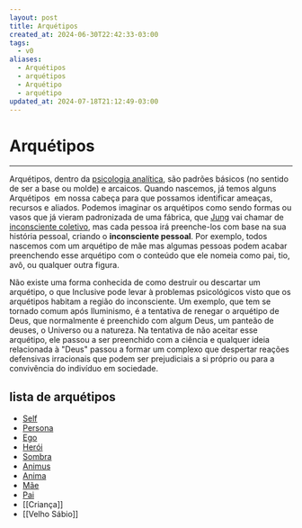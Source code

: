 ```yaml
---
layout: post
title: Arquétipos
created_at: 2024-06-30T22:42:33-03:00
tags:
  - v0
aliases:
  - Arquétipos
  - arquétipos
  - Arquétipo
  - arquétipo
updated_at: 2024-07-18T21:12:49-03:00
---
```

# Arquétipos
---
Arquétipos, dentro da [psicologia analítica](_draft/2024/07/2024-07-07-Psicologia_analitica.md), são padrões básicos (no sentido de ser a base ou molde) e arcaicos. Quando nascemos, já temos alguns Arquétipos  em nossa cabeça para que possamos identificar ameaças, recursos e aliados. Podemos imaginar os arquétipos como sendo formas ou vasos que já vieram padronizada de uma fábrica, que [Jung](_insight/2024/07/2024-07-07-Carl_Jung.md) vai chamar de [inconsciente coletivo](_insight/2024/07/2024-07-07-Inconsciente_coletivo.md), mas cada pessoa irá preenche-los com base na sua história pessoal, criando o **inconsciente pessoal**. Por exemplo, todos nascemos com um arquétipo de mãe mas algumas pessoas podem acabar preenchendo esse arquétipo com o conteúdo que ele nomeia como pai, tio, avô, ou qualquer outra figura.

Não existe uma forma conhecida de como destruir ou descartar um arquétipo, o que Inclusive pode levar à problemas psicológicos visto que os arquétipos habitam a região do inconsciente. Um exemplo, que tem se tornado comum após Iluminismo, é a tentativa de renegar o arquétipo de Deus, que normalmente é preenchido com algum Deus, um panteão de deuses, o Universo ou a natureza. Na tentativa de não aceitar esse arquétipo, ele passou a ser preenchido com a ciência e qualquer ideia relacionada à "Deus" passou a formar um complexo que despertar reações defensivas irracionais que podem ser prejudiciais a si próprio ou para a convivência do indivíduo em sociedade.

## lista de arquétipos
- [Self](api/2024/06/2024-06-30-Self.md)
- [Persona](_insight/2024/07/2024-07-12-Persona.md)
- [Ego](_insight/2024/07/2024-07-12-Ego.md)
- [Herói](2024-07-18-Arquetipo_heroi.md)
- [Sombra](_insight/2024/07/2024-07-12-Sombra.md)
- [Animus](_insight/2024/07/2024-07-12-Animus.md)
- [Anima](_insight/2024/07/2024-07-12-Anima.md)
- [Mãe](2024-07-18-Arquetipo_Mae.md)
- [Pai](2024-07-18-Arquetipo_Pai)
- [[Criança]]
- [[Velho Sábio]]